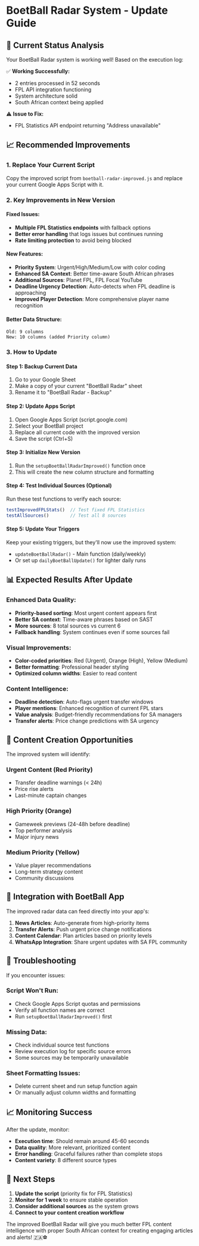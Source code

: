 # BoetBall Radar System - Update Guide

## 🚀 Current Status Analysis

Your BoetBall Radar system is working well! Based on the execution log:

✅ **Working Successfully:**
- 2 entries processed in 52 seconds
- FPL API integration functioning
- System architecture solid
- South African context being applied

⚠️ **Issue to Fix:**
- FPL Statistics API endpoint returning "Address unavailable"

## 📈 Recommended Improvements

### 1. Replace Your Current Script

Copy the improved script from `boetball-radar-improved.js` and replace your current Google Apps Script with it.

### 2. Key Improvements in New Version

#### **Fixed Issues:**
- **Multiple FPL Statistics endpoints** with fallback options
- **Better error handling** that logs issues but continues running
- **Rate limiting protection** to avoid being blocked

#### **New Features:**
- **Priority System**: Urgent/High/Medium/Low with color coding
- **Enhanced SA Context**: Better time-aware South African phrases
- **Additional Sources**: Planet FPL, FPL Focal YouTube
- **Deadline Urgency Detection**: Auto-detects when FPL deadline is approaching
- **Improved Player Detection**: More comprehensive player name recognition

#### **Better Data Structure:**
```
Old: 9 columns
New: 10 columns (added Priority column)
```

### 3. How to Update

#### Step 1: Backup Current Data
1. Go to your Google Sheet
2. Make a copy of your current "BoetBall Radar" sheet
3. Rename it to "BoetBall Radar - Backup"

#### Step 2: Update Apps Script
1. Open Google Apps Script (script.google.com)
2. Select your BoetBall project
3. Replace all current code with the improved version
4. Save the script (Ctrl+S)

#### Step 3: Initialize New Version
1. Run the `setupBoetBallRadarImproved()` function once
2. This will create the new column structure and formatting

#### Step 4: Test Individual Sources (Optional)
Run these test functions to verify each source:
```javascript
testImprovedFPLStats()  // Test fixed FPL Statistics
testAllSources()        // Test all 8 sources
```

#### Step 5: Update Your Triggers
Keep your existing triggers, but they'll now use the improved system:
- `updateBoetBallRadar()` - Main function (daily/weekly)
- Or set up `dailyBoetBallUpdate()` for lighter daily runs

## 📊 Expected Results After Update

### Enhanced Data Quality:
- **Priority-based sorting**: Most urgent content appears first
- **Better SA context**: Time-aware phrases based on SAST
- **More sources**: 8 total sources vs current 6
- **Fallback handling**: System continues even if some sources fail

### Visual Improvements:
- **Color-coded priorities**: Red (Urgent), Orange (High), Yellow (Medium)
- **Better formatting**: Professional header styling
- **Optimized column widths**: Easier to read content

### Content Intelligence:
- **Deadline detection**: Auto-flags urgent transfer windows
- **Player mentions**: Enhanced recognition of current FPL stars
- **Value analysis**: Budget-friendly recommendations for SA managers
- **Transfer alerts**: Price change predictions with SA urgency

## 🎯 Content Creation Opportunities

The improved system will identify:

### **Urgent Content (Red Priority)**
- Transfer deadline warnings (< 24h)
- Price rise alerts
- Last-minute captain changes

### **High Priority (Orange)**
- Gameweek previews (24-48h before deadline)
- Top performer analysis
- Major injury news

### **Medium Priority (Yellow)**
- Value player recommendations
- Long-term strategy content
- Community discussions

## 📱 Integration with BoetBall App

The improved radar data can feed directly into your app's:

1. **News Articles**: Auto-generate from high-priority items
2. **Transfer Alerts**: Push urgent price change notifications
3. **Content Calendar**: Plan articles based on priority levels
4. **WhatsApp Integration**: Share urgent updates with SA FPL community

## 🔧 Troubleshooting

If you encounter issues:

### **Script Won't Run:**
- Check Google Apps Script quotas and permissions
- Verify all function names are correct
- Run `setupBoetBallRadarImproved()` first

### **Missing Data:**
- Check individual source test functions
- Review execution log for specific source errors
- Some sources may be temporarily unavailable

### **Sheet Formatting Issues:**
- Delete current sheet and run setup function again
- Or manually adjust column widths and formatting

## 📈 Monitoring Success

After the update, monitor:
- **Execution time**: Should remain around 45-60 seconds
- **Data quality**: More relevant, prioritized content
- **Error handling**: Graceful failures rather than complete stops
- **Content variety**: 8 different source types

## 🎉 Next Steps

1. **Update the script** (priority fix for FPL Statistics)
2. **Monitor for 1 week** to ensure stable operation
3. **Consider additional sources** as the system grows
4. **Connect to your content creation workflow**

The improved BoetBall Radar will give you much better FPL content intelligence with proper South African context for creating engaging articles and alerts! 🇿🇦⚽
